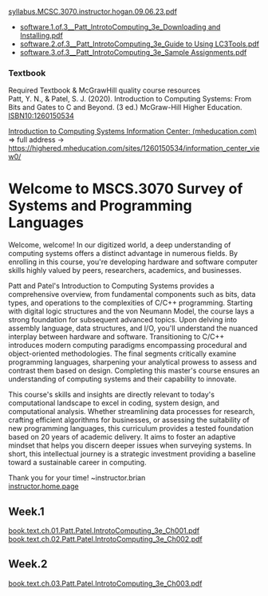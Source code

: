 [syllabus.MCSC.3070.instructor.hogan.09.06.23.pdf](https://github.com/bbe2/instructor.brian/files/12571395/syllabus.MCSC.3070.instructor.hogan.09.06.23.pdf)  

- [software.1.of.3__Patt_IntrotoComputing_3e_Downloading and Installing.pdf](https://github.com/bbe2/instructor.brian/files/12571010/software.1.of.3__Patt_IntrotoComputing_3e_Downloading.and.Installing.pdf)
- [software.2.of.3__Patt_IntrotoComputing_3e_Guide to Using LC3Tools.pdf](https://github.com/bbe2/instructor.brian/files/12571011/software.2.of.3__Patt_IntrotoComputing_3e_Guide.to.Using.LC3Tools.pdf)  
- [software.3.of.3__Patt_IntrotoComputing_3e_Sample Assignments.pdf](https://github.com/bbe2/instructor.brian/files/12571012/software.3.of.3__Patt_IntrotoComputing_3e_Sample.Assignments.pdf)  

### Textbook
Required Textbook & McGrawHill quality course resources  
Patt, Y. N., & Patel, S. J. (2020). Introduction to Computing Systems: From Bits and Gates to C and Beyond. (3 ed.) McGraw-Hill Higher Education.
[ISBN10:1260150534](https://www.mheducation.com/highered/product/introduction-computing-systems-bits-gates-c-c-beyond-patt-patel/M9781260150537.htm)


[Introduction to Computing Systems Information Center: (mheducation.com)](https://highered.mheducation.com/sites/1260150534/information_center_view0/)  
=> full address -> https://highered.mheducation.com/sites/1260150534/information_center_view0/  

# Welcome to MSCS.3070 Survey of Systems and Programming Languages  

Welcome, welcome! In our digitized world, a deep understanding of computing systems offers a distinct advantage in numerous fields. By enrolling in this course, you're developing hardware and software computer skills highly valued by peers, researchers, academics, and businesses. 

Patt and Patel's Introduction to Computing Systems provides a comprehensive overview, from fundamental components such as bits, data types, and operations to the complexities of C/C++ programming. Starting with digital logic structures and the von Neumann Model, the course lays a strong foundation for subsequent advanced topics. Upon delving into assembly language, data structures, and I/O, you'll understand the nuanced interplay between hardware and software. Transitioning to C/C++ introduces modern computing paradigms encompassing procedural and object-oriented methodologies. The final segments critically examine programming languages, sharpening your analytical prowess to assess and contrast them based on design. Completing this master's course ensures an understanding of computing systems and their capability to innovate.  

This course's skills and insights are directly relevant to today's computational landscape to excel in coding, system design, and computational analysis. Whether streamlining data processes for research, crafting efficient algorithms for businesses, or assessing the suitability of new programming languages, this curriculum provides a tested foundation based on 20 years of academic delivery. It aims to foster an adaptive mindset that helps you discern deeper issues when surveying systems. In short, this intellectual journey is a strategic investment providing a baseline toward a sustainable career in computing.  

Thank you for your time!  ~instructor.brian  
[instructor.home.page](https://github.com/bbe2/instructor.brian)  



## Week.1  
[book.text.ch.01.Patt.Patel.IntrotoComputing_3e_Ch001.pdf](https://github.com/bbe2/instructor.brian/files/12571148/book.text.ch.01.Patt.Patel.IntrotoComputing_3e_Ch001.pdf)  
[book.text.ch.02.Patt.Patel.IntrotoComputing_3e_Ch002.pdf](https://github.com/bbe2/instructor.brian/files/12571149/book.text.ch.02.Patt.Patel.IntrotoComputing_3e_Ch002.pdf)   

## Week.2  
[book.text.ch.03.Patt.Patel.IntrotoComputing_3e_Ch003.pdf](https://github.com/bbe2/instructor.brian/files/12571151/book.text.ch.03.Patt.Patel.IntrotoComputing_3e_Ch003.pdf)  

